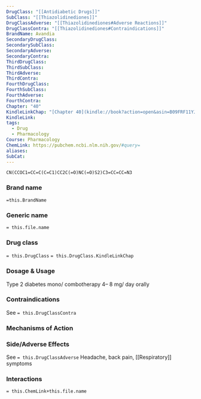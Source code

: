 ```yaml
---
DrugClass: "[[Antidiabetic Drugs]]"
SubClass: "[[Thiazolidinediones]]"
DrugClassAdverse: "[[Thiazolidinediones#Adverse Reactions]]"
DrugClassContra: "[[Thiazolidinediones#Contraindications]]"
BrandName: Avandia
SecondaryDrugClass: 
SecondarySubClass: 
SecondaryAdverse: 
SecondaryContra: 
ThirdDrugClass: 
ThirdSubClass: 
ThirdAdverse: 
ThirdContra: 
FourthDrugClass: 
FourthSubClass: 
FourthAdverse: 
FourthContra: 
Chapter: "40"
KindleLinkChap: "[Chapter 40](kindle://book?action=open&asin=B09FRF11YJ&location=22730)"
KindleLink: 
tags:
  - Drug
  - Pharmacology
Course: Pharmacology
ChemLink: https://pubchem.ncbi.nlm.nih.gov/#query=
aliases: 
SubCat:
---
```

```smiles
CN(CCOC1=CC=C(C=C1)CC2C(=O)NC(=O)S2)C3=CC=CC=N3
```

### Brand name
`=this.BrandName`

### Generic name
`= this.file.name`

### Drug class 
`= this.DrugClass`
	`= this.DrugClass.KindleLinkChap`

### Dosage & Usage
Type 2 diabetes mono/ combotherapy
4– 8 mg/ day orally

### Contraindications
See `= this.DrugClassContra`

### Mechanisms of Action


### Side/Adverse Effects
See `= this.DrugClassAdverse`
Headache, back pain, [[Respiratory]] symptoms

### Interactions

`= this.ChemLink+this.file.name`

